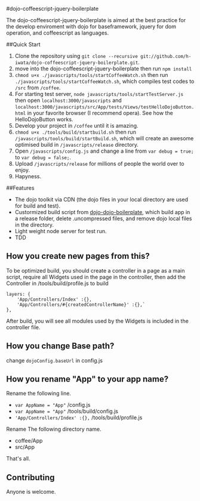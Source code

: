 #dojo-coffeescript-jquery-boilerplate

The dojo-coffeescript-jquery-boilerplate is aimed at the best practice for the develop enviroment 
with dojo for baseframework, jquery for dom operation, and coffeescript as languages.

##Quick Start

1. Clone the repository using `git clone --recursive git://github.com/h-iwata/dojo-coffeescript-jquery-boilerplate.git`.
2. move into the dojo-coffeescript-jquery-boilerplate then run `npm install`
3. `chmod u+x ./javascripts/tools/startCoffeeWatch.sh` then run `./javascripts/tools/startCoffeeWatch.sh`, which compiles test codes to `/src` from `/coffee`.
4. For starting test server, `node javascripts/tools/startTestServer.js` then open `localhost:3000/javascripts` and `localhost:3000/javascripts/src/App/tests/Views/testHelloDojoButton.html` in your favorite browser (I recommend opera). See how the HelloDojoButton works. 
5. Develop your project in `/coffee` until it is amazing.
6. `chmod u+x ./tools/build/startbuild.sh` then run `/javascripts/tools/build/startBuild.sh`, which will create an awesome optimised build in `/javascripts/release` directory.
7. Open `/javascripts/config.js` and change a line from `var debug = true;` to `var debug = false;`.
8. Upload `/javascripts/release` for millions of people the world over to enjoy.
9. Hapyness.

##Features
* The dojo toolkit via CDN (the dojo files in your local directory are used for build and test).
* Custormized build script from [dojo-dojo-boilerplate](https://github.com/csnover/dojo-boilerplate), which build app in a release folder, delete .uncompressed files, and remove dojo local files in the directory.
* Light weight node server for test run.
* TDD

## How you create new pages from this?
To be optimized build, you should create a controller in a page as a main script,
require all Widgets used in the page in the controller,
then add the Controller in /tools/build/profile.js to build
```
layers: {
	'App/Controllers/Index' :{},
	'App/Controllers/#{createdControllerName}' :{},`
},
```
After build, you will see all modules used by the Widgets is included in the controller file.

## How you change Base path?
change `dojoConfig.baseUrl` in config.js

## How you rename "App" to your app name?

Rename the following line.
* `var AppName = "App"` /config.js
* `var AppName = "App"` /tools/build/config.js
* `'App/Controllers/Index' :{},` /tools/build/profile.js

Rename The following directory name.
* coffee/App 
* src/App

That's all.

## Contributing
Anyone is welcome.
